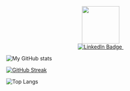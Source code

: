 
<div id="header" align="center">
  <img src="https://media.giphy.com/media/YbXLZ6dymH758xSEbM/giphy.gif" width="100"/>
</div>

<div id="badges" align="center">
  <a href="https://www.linkedin.com/in/sishir-wagle-039b0a19b/">
    <img src="https://img.shields.io/badge/LinkedIn-blue?logo=linkedin&logoColor=white&style=for-the-badge" alt="LinkedIn Badge"/>
  </a>
  <img src="https://komarev.com/ghpvc/?username=SishirW&style=flat-square&color=blue" alt=""/>
</div>


![My GitHub stats](https://github-readme-stats.vercel.app/api?username=SishirW&show_icons=true&theme=nord)

[![GitHub Streak](https://streak-stats.demolab.com/?user=SishirW&theme=nord&hide_longest_streak=true&hide_current_streak=true)](https://git.io/streak-stats)

![Top Langs](https://github-readme-stats.vercel.app/api/top-langs/?username=SishirW&theme=nord)

